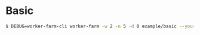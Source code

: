 # Basic

```bash
$ DEBUG=worker-farm-cli worker-farm -w 2 -n 5 -d 0 example/basic --your-file-flags foo=bar
```
